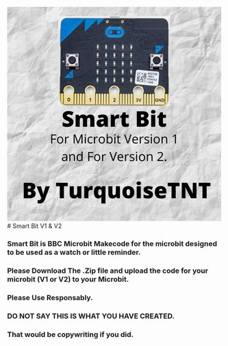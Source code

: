 ![Thumbnail of minimal](thumbnail.png) # Smart Bit V1 & V2
### Smart Bit is BBC Microbit Makecode for the microbit designed to be used as a watch or little reminder.
### Please Download The .Zip file and upload the code for your microbit (V1 or V2) to your Microbit.
### Please Use Responsably.
### DO NOT SAY THIS IS WHAT YOU HAVE CREATED.
### That would be copywriting if you did.
